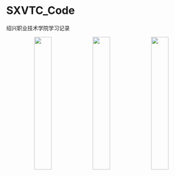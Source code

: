 # SXVTC_Code

绍兴职业技术学院学习记录

<div align=center>
    <img src="https://img.shields.io/badge/HTML5-E34F26?style=for-the-badge&logo=html5&logoColor=white" width=30% />
    <img src="https://img.shields.io/badge/CSS3-1572B6?style=for-the-badge&logo=css3&logoColor=white" width=30% />
    <img src="https://img.shields.io/badge/JavaScript-F7DF1E?style=for-the-badge&logo=JavaScript&logoColor=white" width=30% />
</div>
